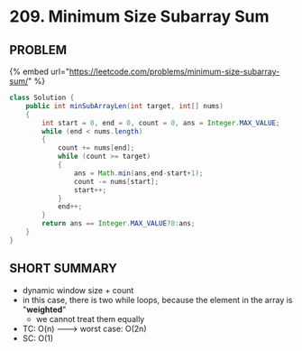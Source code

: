 # 209. Minimum Size Subarray Sum

## PROBLEM

{% embed url="https://leetcode.com/problems/minimum-size-subarray-sum/" %}

```java
class Solution {
    public int minSubArrayLen(int target, int[] nums) 
    {
        int start = 0, end = 0, count = 0, ans = Integer.MAX_VALUE;
        while (end < nums.length)
        {
            count += nums[end];
            while (count >= target)
            {
                ans = Math.min(ans,end-start+1);
                count -= nums[start];
                start++;
            }
            end++;
        }
        return ans == Integer.MAX_VALUE?0:ans;
    }
}
```

## SHORT SUMMARY

* dynamic window size + count
* in this case, there is two while loops, because the element in the array is "**weighted**"
  * we cannot treat them equally
* TC: O(n) ---> worst case: O(2n)
* SC: O(1)
